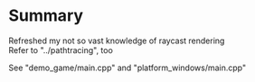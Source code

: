 # Summary
Refreshed my not so vast knowledge of raycast rendering  
Refer to "../pathtracing", too  

See "demo_game/main.cpp" and "platform_windows/main.cpp"  
